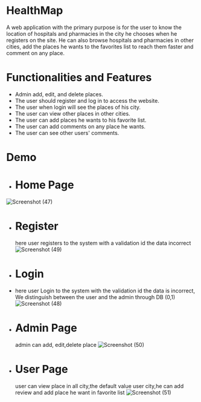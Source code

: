 # HealthMap
A web application with the primary purpose is for the user to know the location of hospitals and pharmacies in the city he chooses when he registers on the site. He can also browse hospitals and pharmacies in other cities, add the places he wants to the favorites list to reach them faster and comment on any place.
# Functionalities and Features
- Admin add, edit, and delete places.
-	The user should register and log in to access the website.
-	The user when login will see the places of his city.
-	The user can view other places in other cities.
-	The user can add places he wants to his favorite list.
-	The user can add comments on any place he wants.
-	The user can see other users' comments.


# Demo

 - # Home Page
![Screenshot (47)](https://github.com/A-AbdAlrazeq/django_fullstack/assets/107461563/530947c6-281d-42f4-be03-4b5db68091cb)
- # Register
  here user registers to the system with a validation id the data incorrect
![Screenshot (49)](https://github.com/A-AbdAlrazeq/django_fullstack/assets/107461563/fc3b7ffd-650f-4b02-90f2-4beb0a8319fc)
- # Login
-  here user Login to the system with the validation id the data is incorrect, We distinguish between the user and the admin through DB (0,1)
![Screenshot (48)](https://github.com/A-AbdAlrazeq/django_fullstack/assets/107461563/be35bbe9-5d9f-403a-80a8-4dee485da477)
- # Admin Page
  admin can add, edit,delete place
 ![Screenshot (50)](https://github.com/A-AbdAlrazeq/django_fullstack/assets/107461563/f27c54c9-f607-4e0e-97be-21f5de51ffc6)
- # User Page
  user can view place in all city,the default value user city,he can add review and add place he want in favorite list
![Screenshot (51)](https://github.com/A-AbdAlrazeq/django_fullstack/assets/107461563/1c62b1dd-5e40-426c-9358-7554572f53d0)
